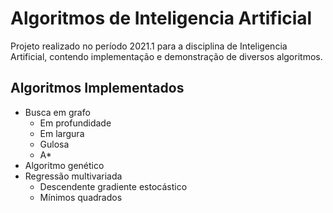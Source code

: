 # Algoritmos de Inteligencia Artificial

Projeto realizado no período 2021.1 para a disciplina de Inteligencia Artificial, contendo implementação e demonstração de diversos algoritmos.

## Algoritmos Implementados

- Busca em grafo
  - Em profundidade
  - Em largura
  - Gulosa
  - A\*
- Algoritmo genético
- Regressão multivariada
  - Descendente gradiente estocástico
  - Mínimos quadrados
